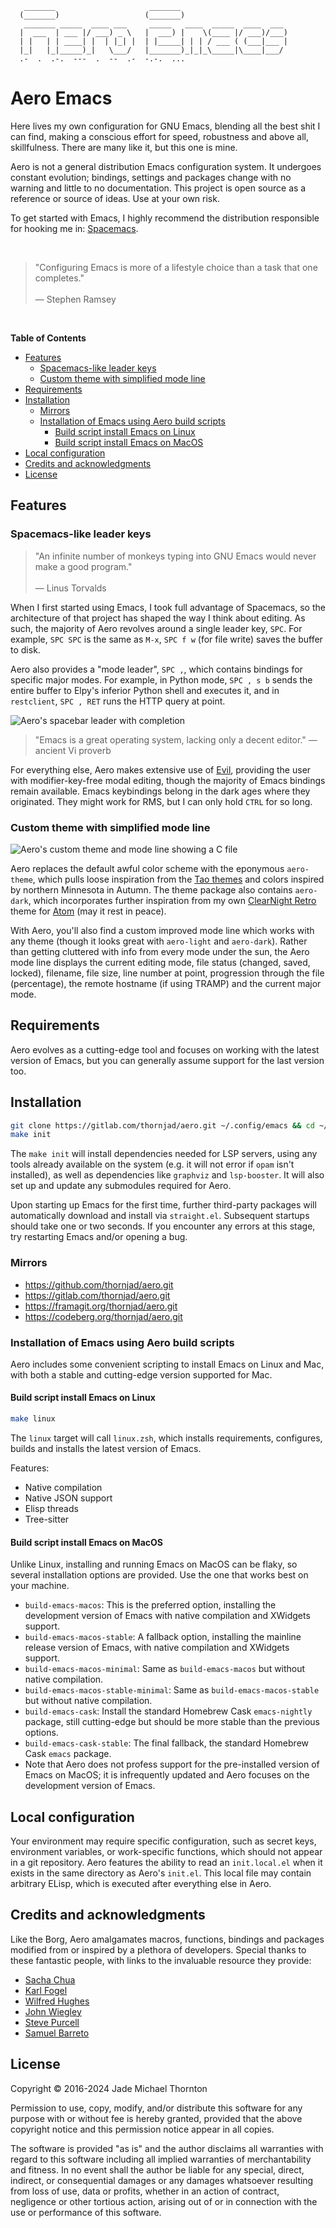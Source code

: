 ```
   _______                     _______
  (_______)                   (_______)
   _______ _____  ____ ___     _____   ____  _____  ____  ___
  |  ___  | ___ |/ ___) _ \   |  ___) |    \(____ |/ ___)/___)
  | |   | | ____| |  | |_| |  | |_____| | | / ___ ( (___|___ |
  |_|   |_|_____)_|   \___/   |_______)_|_|_\_____|\____|___/
  .-  .  .-.  ---  .  --  .-  -.-.  ...
```

# Aero Emacs

Here lives my own configuration for GNU Emacs, blending all the best shit I can find, making a conscious effort for speed, robustness and above all, skillfulness. There are many like it, but this one is mine.

Aero is not a general distribution Emacs configuration system. It undergoes constant evolution; bindings, settings and packages change with no warning and little to no documentation. This project is open source as a reference or source of ideas. Use at your own risk.

To get started with Emacs, I highly recommend the distribution responsible for hooking me in: [Spacemacs](https://spacemacs.org).

<br>

> "Configuring Emacs is more of a lifestyle choice than a task that one completes."<br><br>  — Stephen Ramsey

<br>

<!-- markdown-toc start - Don't edit this section. Run M-x markdown-toc-refresh-toc -->
**Table of Contents**

- [Features](#features)
    - [Spacemacs-like leader keys](#spacemacs-like-leader-keys)
    - [Custom theme with simplified mode line](#custom-theme-with-simplified-mode-line)
- [Requirements](#requirements)
- [Installation](#installation)
    - [Mirrors](#mirrors)
    - [Installation of Emacs using Aero build scripts](#installation-of-emacs-using-aero-build-scripts)
        - [Build script install Emacs on Linux](#build-script-install-emacs-on-linux)
        - [Build script install Emacs on MacOS](#build-script-install-emacs-on-macos)
- [Local configuration](#local-configuration)
- [Credits and acknowledgments](#credits-and-acknowledgments)
- [License](#license)

<!-- markdown-toc end -->


## Features

### Spacemacs-like leader keys

> "An infinite number of monkeys typing into GNU Emacs would never make a good program."<br><br>  — Linus Torvalds

When I first started using Emacs, I took full advantage of Spacemacs, so the architecture of that project has shaped the way I think about editing. As such, the majority of Aero revolves around a single leader key, `SPC`. For example, `SPC SPC` is the same as `M-x`, `SPC f w` (for file write) saves the buffer to disk.

Aero also provides a "mode leader", `SPC ,`, which contains bindings for specific major modes. For example, in Python mode, `SPC , s b` sends the entire buffer to Elpy's inferior Python shell and executes it, and in `restclient`, `SPC , RET` runs the HTTP query at point.

![Aero's spacebar leader with completion](./etc/images/aero-leader-preview.png)

> "Emacs is a great operating system, lacking only a decent editor." — ancient Vi proverb

For everything else, Aero makes extensive use of [Evil](https://github.com/emacs-evil/evil), providing the user with modifier-key-free modal editing, though the majority of Emacs bindings remain available. Emacs keybindings belong in the dark ages where they originated. They might work for RMS, but I can only hold `CTRL` for so long.

### Custom theme with simplified mode line

![Aero's custom theme and mode line showing a C file](./etc/images/aero-theme-preview.png)

Aero replaces the default awful color scheme with the eponymous `aero-theme`, which pulls loose inspiration from the [Tao themes](https://github.com/11111000000/tao-theme-emacs) and colors inspired by northern Minnesota in Autumn. The theme package also contains `aero-dark`, which incorporates further inspiration from my own [ClearNight Retro](https://github.com/ClearNight/clearnight-retro-syntax) theme for [Atom](https://atom.io) (may it rest in peace).

With Aero, you'll also find a custom improved mode line which works with any theme (though it looks great with `aero-light` and `aero-dark`). Rather than getting cluttered with info from every mode under the sun, the Aero mode line displays the current editing mode, file status (changed, saved, locked), filename, file size, line number at point, progression through the file (percentage), the remote hostname (if using TRAMP) and the current major mode.

## Requirements

Aero evolves as a cutting-edge tool and focuses on working with the latest version of Emacs, but you can generally assume support for the last version too.

## Installation

```sh
git clone https://gitlab.com/thornjad/aero.git ~/.config/emacs && cd ~/.config/emacs
make init
```

The `make init` will install dependencies needed for LSP servers, using any tools already available on the system (e.g. it will not error if `opam` isn't installed), as well as dependencies like `graphviz` and `lsp-booster`. It will also set up and update any submodules required for Aero.

Upon starting up Emacs for the first time, further third-party packages will automatically download and install via `straight.el`. Subsequent startups should take one or two seconds. If you encounter any errors at this stage, try restarting Emacs and/or opening a bug.

### Mirrors

- https://github.com/thornjad/aero.git
- https://gitlab.com/thornjad/aero.git
- https://framagit.org/thornjad/aero.git
- https://codeberg.org/thornjad/aero.git

### Installation of Emacs using Aero build scripts

Aero includes some convenient scripting to install Emacs on Linux and Mac, with both a stable and cutting-edge version supported for Mac.

#### Build script install Emacs on Linux

``` sh
make linux
```

The `linux` target will call `linux.zsh`, which installs requirements, configures, builds and installs the latest version of Emacs.

Features:

- Native compilation
- Native JSON support
- Elisp threads
- Tree-sitter

#### Build script install Emacs on MacOS

Unlike Linux, installing and running Emacs on MacOS can be flaky, so several installation options are provided. Use the one that works best on your machine.

- `build-emacs-macos`: This is the preferred option, installing the development version of Emacs with native compilation and XWidgets support.
- `build-emacs-macos-stable`: A fallback option, installing the mainline release version of Emacs, with native compilation and XWidgets support.
- `build-emacs-macos-minimal`: Same as `build-emacs-macos` but without native compilation.
- `build-emacs-macos-stable-minimal`: Same as `build-emacs-macos-stable` but without native compilation.
- `build-emacs-cask`: Install the standard Homebrew Cask `emacs-nightly` package, still cutting-edge but should be more stable than the previous options.
- `build-emacs-cask-stable`: The final fallback, the standard Homebrew Cask `emacs` package.
- Note that Aero does not profess support for the pre-installed version of Emacs on MacOS; it is infrequently updated and Aero focuses on the development version of Emacs.

## Local configuration

Your environment may require specific configuration, such as secret keys, environment variables, or work-specific functions, which should not appear in a git repository. Aero features the ability to read an `init.local.el` when it exists in the same directory as Aero's `init.el`. This local file may contain arbitrary ELisp, which is executed after everything else in Aero.

## Credits and acknowledgments

Like the Borg, Aero amalgamates macros, functions, bindings and packages modified from or inspired by a plethora of developers. Special thanks to these fantastic people, with links to the invaluable resource they provide:

- [Sacha Chua](https://github.com/sachac/.emacs.d)
- [Karl Fogel](https://svn.red-bean.com/repos/kfogel/trunk/.emacs)
- [Wilfred Hughes](https://github.com/Wilfred/.emacs.d)
- [John Wiegley](https://github.com/jwiegley/dot-emacs)
- [Steve Purcell](https://github.com/purcell/emacs.d)
- [Samuel Barreto](https://github.com/sam217pa/emacs-config)

## License

Copyright © 2016-2024 Jade Michael Thornton 

Permission to use, copy, modify, and/or distribute this software for any purpose with or without fee
is hereby granted, provided that the above copyright notice and this permission notice appear in all
copies.

The software is provided "as is" and the author disclaims all warranties with regard to this
software including all implied warranties of merchantability and fitness. In no event shall the
author be liable for any special, direct, indirect, or consequential damages or any damages
whatsoever resulting from loss of use, data or profits, whether in an action of contract, negligence
or other tortious action, arising out of or in connection with the use or performance of this
software.
